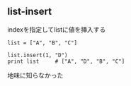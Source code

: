 ## list-insert

indexを指定してlistに値を挿入する

```
list = ["A", "B", "C"]

list.insert(1, "D")
print list     # ["A", "D", "B", "C"]
```

地味に知らなかった
